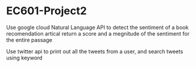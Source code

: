 # EC601-Project2
Use google cloud Natural Language API to detect the sentiment of a book recomendation artical
return a score and a megnitude of the sentiment for the entire passage 
 
Use twitter api to print out all the tweets from a user, and search tweets using keyword
